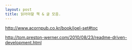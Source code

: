 ```yaml
---
layout: post
title: 읽어야할 책 & 글 모음.
---
```

http://www.acornpub.co.kr/book/joel-set#toc

http://tom.preston-werner.com/2010/08/23/readme-driven-development.html
